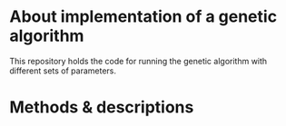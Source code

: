 # About implementation of a genetic algorithm

This repository holds the code for running the genetic algorithm with different sets of parameters. 

# Methods & descriptions

